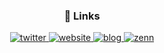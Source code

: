 <!-- <img src="https://raw.githubusercontent.com/shmn7iii/shmn7iii/main/header.svg" width="100%" /> -->

<div align="center">
  <h3> 🚏 Links </h3>
</div>

<div align="center">
  <a href="https://twitter.com/shmn7iii">
    <img alt="twitter" src="https://img.shields.io/badge/Twitter-@shmn7iii-FFD840?style=flat&logo=twitter&logoColor=ffffff&labelColor=334155">
  </a>
  <a href="https://www.shmn7iii.net">
    <img alt="website" src="https://img.shields.io/static/v1?color=%23FFD840&label=Website&message=www.shmn7iii.net&style=flat&logo=amp&logoColor=ffffff&labelColor=334155">
  </a>
  <a href="https://www.shmn7iii.net/blog">
    <img alt="blog" src="https://img.shields.io/static/v1?color=%23FFD840&label=Blog&message=www.shmn7iii.net/blog&style=flat&logo=rss&logoColor=ffffff&labelColor=334155">
  </a>
  <a href="[https://www.shmn7iii.net/blog](https://zenn.dev/shmn7iii  )">
    <img alt="zenn" src="https://img.shields.io/static/v1?color=%23FFD840&label=Zenn&message=shmn7iii&style=flat&logo=zenn&logoColor=ffffff&labelColor=334155">
  </a>
</div>

